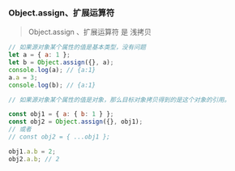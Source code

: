 ### Object.assign、扩展运算符

> Object.assign 、扩展运算符 是 浅拷贝

```js
// 如果源对象某个属性的值是基本类型，没有问题
let a = { a: 1 };
let b = Object.assign({}, a);
console.log(a); // {a:1}
a.a = 3;
console.log(b); // {a:1}

// 如果源对象某个属性的值是对象，那么目标对象拷贝得到的是这个对象的引用。

const obj1 = { a: { b: 1 } };
const obj2 = Object.assign({}, obj1);
// 或者
// const obj2 = { ...obj1 };

obj1.a.b = 2;
obj2.a.b; // 2
```
